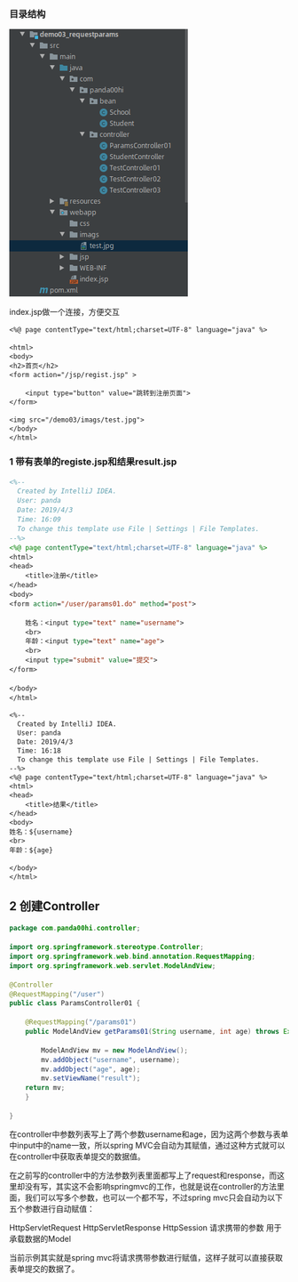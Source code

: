 ### 目录结构

![img](./images/demo03目录结构.png)

index.jsp做一个连接，方便交互
```
<%@ page contentType="text/html;charset=UTF-8" language="java" %>

<html>
<body>
<h2>首页</h2>
<form action="/jsp/regist.jsp" >

    <input type="button" value="跳转到注册页面">
</form>

<img src="/demo03/imags/test.jpg">
</body>
</html>
```


### 1 带有表单的registe.jsp和结果result.jsp
```jsp
<%--
  Created by IntelliJ IDEA.
  User: panda
  Date: 2019/4/3
  Time: 16:09
  To change this template use File | Settings | File Templates.
--%>
<%@ page contentType="text/html;charset=UTF-8" language="java" %>
<html>
<head>
    <title>注册</title>
</head>
<body>
<form action="/user/params01.do" method="post">

    姓名：<input type="text" name="username">
    <br>
    年龄：<input type="text" name="age">
    <br>
    <input type="submit" value="提交">
</form>

</body>
</html>

```
```
<%--
  Created by IntelliJ IDEA.
  User: panda
  Date: 2019/4/3
  Time: 16:18
  To change this template use File | Settings | File Templates.
--%>
<%@ page contentType="text/html;charset=UTF-8" language="java" %>
<html>
<head>
    <title>结果</title>
</head>
<body>
姓名：${username}
<br>
年龄：${age}

</body>
</html>

```

## 2 创建Controller
``` JAVA
package com.panda00hi.controller;

import org.springframework.stereotype.Controller;
import org.springframework.web.bind.annotation.RequestMapping;
import org.springframework.web.servlet.ModelAndView;

@Controller
@RequestMapping("/user")
public class ParamsController01 {

    @RequestMapping("/params01")
    public ModelAndView getParams01(String username, int age) throws Exception {

        ModelAndView mv = new ModelAndView();
        mv.addObject("username", username);
        mv.addObject("age", age);
        mv.setViewName("result");
    return mv;
    }

}

```
在controller中参数列表写上了两个参数username和age，因为这两个参数与表单中input中的name一致，所以spring MVC会自动为其赋值，通过这种方式就可以在controller中获取表单提交的数据值。

在之前写的controller中的方法参数列表里面都写上了request和response，而这里却没有写，其实这不会影响springmvc的工作，也就是说在controller的方法里面，我们可以写多个参数，也可以一个都不写，不过spring mvc只会自动为以下五个参数进行自动赋值：

HttpServletRequest
HttpServletResponse
HttpSession
请求携带的参数
用于承载数据的Model

当前示例其实就是spring mvc将请求携带参数进行赋值，这样子就可以直接获取表单提交的数据了。

